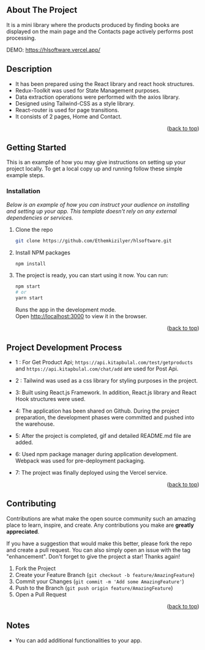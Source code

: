 ## About The Project
It is a mini library where the products produced by finding books are displayed on the main page and the Contacts page actively performs post processing.

DEMO: https://hlsoftware.vercel.app/


<!-- DESCRİPTİON -->
## Description
- It has been prepared using the React library and react hook structures.
- Redux-Toolkit was used for State Management purposes.
- Data extraction operations were performed with the axios library.
- Designed using Tailwind-CSS as a style library.
- React-router is used for page transitions.
- It consists of 2 pages, Home and Contact.

<p align="right">(<a href="#top">back to top</a>)</p>

<!-- GETTING STARTED -->
## Getting Started

This is an example of how you may give instructions on setting up your project locally.
To get a local copy up and running follow these simple example steps.

### Installation

_Below is an example of how you can instruct your audience on installing and setting up your app. This template doesn't rely on any external dependencies or services._

1. Clone the repo
   ```sh
   git clone https://github.com/Ethemkizilyer/hlsoftware.git
   ```
2. Install NPM packages
   ```sh
   npm install
   ```
3. The project is ready, you can start using it now.
    You can run:

    ```bash
    npm start
    # or
    yarn start
    ```
    Runs the app in the development mode.\
    Open [http://localhost:3000](http://localhost:3000) to view it in the browser.

<p align="right">(<a href="#top">back to top</a>)</p>


<!-- DEVELOPMENT PROCESS -->
## Project Development Process

- 1 : For Get Product Api; `https://api.kitapbulal.com/test/getproducts` and `https://api.kitapbulal.com/chat/add` are used for Post Api.

- 2 : Tailwind was used as a css library for styling purposes in the project.

- 3: Built using React.js Framework. In addition, React.js library and React Hook structures were used.

- 4: The application has been shared on Github. During the project preparation, the development phases were committed and pushed into the warehouse.

- 5: After the project is completed, gif and detailed README.md file are added.

- 6: Used npm package manager during application development. Webpack was used for pre-deployment packaging.

- 7: The project was finally deployed using the Vercel service.

<p align="right">(<a href="#top">back to top</a>)</p>

<!-- CONTRIBUTING -->
## Contributing

Contributions are what make the open source community such an amazing place to learn, inspire, and create. Any contributions you make are **greatly appreciated**.

If you have a suggestion that would make this better, please fork the repo and create a pull request. You can also simply open an issue with the tag "enhancement".
Don't forget to give the project a star! Thanks again!

1. Fork the Project
2. Create your Feature Branch (`git checkout -b feature/AmazingFeature`)
3. Commit your Changes (`git commit -m 'Add some AmazingFeature'`)
4. Push to the Branch (`git push origin feature/AmazingFeature`)
5. Open a Pull Request

<p align="right">(<a href="#top">back to top</a>)</p>

<!-- NOTES -->
## Notes

- You can add additional functionalities to your app.

